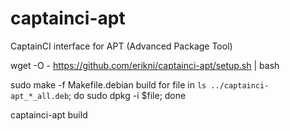 # captainci-apt
CaptainCI interface for APT (Advanced Package Tool) 


wget -O - https://github.com/erikni/captainci-apt/setup.sh | bash


sudo make -f Makefile.debian build
for file in `ls ../captainci-apt_*_all.deb`; do sudo dpkg -i $file; done


captainci-apt build
